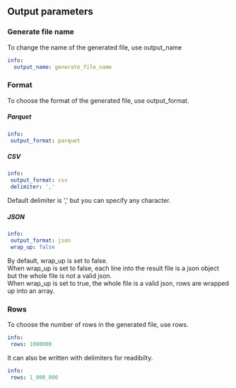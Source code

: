 Output parameters
--------------

### Generate file name
To change the name of the generated file, use output_name
```yaml
info:
  output_name: generate_file_name
```

### Format
To choose the format of the generated file, use output_format.
##### Parquet
```yaml
info:
 output_format: parquet
```

##### CSV
```yaml
info:
 output_format: csv
 delimiter: ','
```
Default delimiter is ',' but you can specify any character.

##### JSON
```yaml
info:
 output_format: json
 wrap_up: false
```
By default, wrap_up is set to false.  
When wrap_up is set to false, each line into the result file is a json object but the whole file is not a valid json.  
When wrap_up is set to true, the whole file is a valid json, rows are wrapped up into an array.

### Rows
To choose the number of rows in the generated file, use rows.
```yaml
info:
 rows: 1000000
```
It can also be written with delimiters for readibilty.
```yaml
info:
 rows: 1_000_000
```